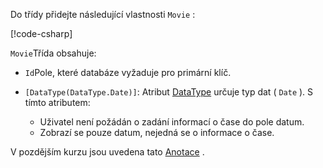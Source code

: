 Do třídy přidejte následující vlastnosti `Movie` :

[!code-csharp[](~/tutorials/first-mvc-app/start-mvc/sample/MvcMovie22/Models/Movie.cs?name=snippet1)]

`Movie`Třída obsahuje:

* `Id`Pole, které databáze vyžaduje pro primární klíč.
* `[DataType(DataType.Date)]`: Atribut [DataType](/dotnet/api/microsoft.aspnetcore.mvc.dataannotations.internal.datatypeattributeadapter) určuje typ dat ( `Date` ). S tímto atributem:

  * Uživatel není požádán o zadání informací o čase do pole datum.
  * Zobrazí se pouze datum, nejedná se o informace o čase.

V pozdějším kurzu jsou uvedena tato [Anotace](/dotnet/api/system.componentmodel.dataannotations) .